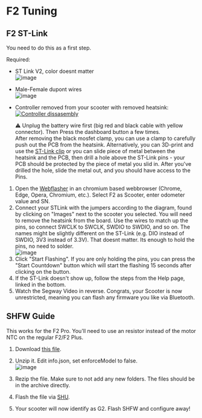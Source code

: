 # F2 Tuning
## F2 ST-Link
You need to do this as a first step.

Required:
- ST Link V2, color doesnt matter  
  ![image](https://github.com/user-attachments/assets/c7391e62-5ef1-4ed7-a84d-80a3cd2f649a)

- Male-Female dupont wires   
  ![image](https://github.com/user-attachments/assets/7a489cf0-e409-46b7-96f8-ce24deed626d)

- Controller removed from your scooter with removed heatsink:  
  [![Controller dissasembly](https://img.youtube.com/vi/an38pgR__TI/0.jpg)](https://www.youtube.com/watch?v=an38pgR__TI)
  
  ⚠️ Unplug the battery wire first (big red and black cable with yellow connector). Then Press the dashboard button a few times.  
  After removing the black mosfet clamp, you can use a clamp to carefully push out the PCB from the heatsink.
  Alternatively, you can 3D-print and use the [ST-Link clip](https://www.printables.com/model/951959-ninebot-g2-st-link-clip) or you can slide piece of metal between the heatsink and the PCB, then drill a hole above the ST-Link pins - your PCB should be protected by the piece of metal you slid in. After you've drilled the hole, slide the metal out, and you should have access to the Pins.

1) Open the [Webflasher](https://flash.bastelpichi.de) in an chromium based webbrowser (Chrome, Edge, Opera, Chromium, etc.). Select F2 as Scooter, enter odometer value and SN.  
3) Connect your STLink with the jumpers according to the diagram, found by clicking on "Images" next to the scooter you selected. You will need to remove the heatsink from the board. Use the wires to match up the pins, so connect SWCLK to SWCLK, SWDIO to SWDIO, and so on. The names might be slightly different on the ST-Link (e.g. DIO instead of SWDIO, 3V3 instead of 3.3V). That doesnt matter. Its enough to hold the pins, no need to solder.  
    ![image](https://github.com/user-attachments/assets/82cfb679-433f-4a3e-9e84-78f823c47663)
4) Click "Start Flashing". If you are only holding the pins, you can press the "Start Countdown" button which will start the flashing 15 seconds after clicking on the button.  
5) If the ST-Link doesn't show up, follow the steps from the Help page, linked in the bottom.  
6) Watch the Segway Video in reverse. Congrats, your Scooter is now unrestricted, meaning you can flash any firmware you like via Bluetooth.  

## SHFW Guide
This works for the F2 Pro. You'll need to use an resistor instead of the motor NTC on the regular F2/F2 Plus.
1) Download [this file](https://firmware.scooterhacking.org/g2/BLE/1.11.0.zip).
2) Unzip it. Edit info.json, set enforceModel to false.  
  ![image](https://github.com/user-attachments/assets/a64f8e7e-c46d-488b-9fc4-a80818bbc5ae)

4) Rezip the file. Make sure to not add any new folders. The files should be in the archive directly.
5) Flash the file via [SHU](https://utility.cfw.sh).
6) Your scooter will now identify as G2. Flash SHFW and configure away!
